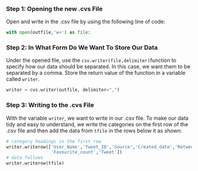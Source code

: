 <!--title={Copying Tweets To .csv File}-->

### Step 1: Opening the new .cvs File

Open and write in the .csv file by using the following line of code:

```python
with open(outfile,'w+') as file:
```

### Step 2: In What Form Do We Want To Store Our Data

Under the opened file, use the `csv.writer(file,delimiter)`function to specify how our data should be separated. In this case, we want them to be separated by a comma. Store the return value of the function in a variable called `writer`.

```python
writer = cvs.writer(outfile, delimiter=",")
```

### Step 3: Writing to the .cvs File

With the variable `writer`, we want to write in our .csv file. To make our data tidy and easy to understand, we write the categories on the first row of the .csv file and then add the data from `tfile` in the rows below it as shown:

```python
# category headings in the first row
writer.writerow(['User_Name','Tweet_ID','Source','Created_date','Retweet_count',
                 'Favourite_count','Tweet'])
# data follows
writer.writerow(tfile)
```

